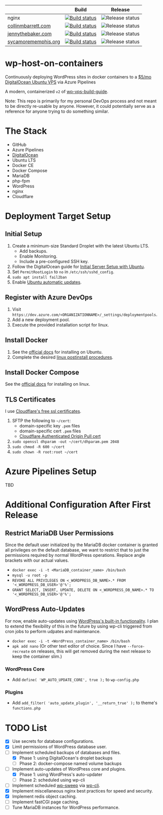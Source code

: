 |                                                     | Build                                                                                                                                                                                                        | Release                                                                                                                         |
| --------------------------------------------------- | ------------------------------------------------------------------------------------------------------------------------------------------------------------------------------------------------------------ | ------------------------------------------------------------------------------------------------------------------------------- |
| nginx                                               | [![Build status](https://dev.azure.com/collinbarrett/wp-host-on-containers/_apis/build/status/nginx)](https://dev.azure.com/collinbarrett/wp-host-on-containers/_build/latest?definitionId=22)               | ![Release status](https://vsrm.dev.azure.com/collinbarrett/_apis/public/Release/badge/5afed59e-e8b7-4bd3-9704-5c9d945dffd4/2/2) |
| [collinmbarrett.com](https://collinmbarrett.com/)   | [![Build status](https://dev.azure.com/collinbarrett/wp-host-on-containers/_apis/build/status/collinmbarrett)](https://dev.azure.com/collinbarrett/wp-host-on-containers/_build/latest?definitionId=9)       | ![Release status](https://vsrm.dev.azure.com/collinbarrett/_apis/public/Release/badge/5afed59e-e8b7-4bd3-9704-5c9d945dffd4/4/4) |
| [jennythebaker.com](https://jennythebaker.com/)     | [![Build status](https://dev.azure.com/collinbarrett/wp-host-on-containers/_apis/build/status/jennythebaker-com)](https://dev.azure.com/collinbarrett/wp-host-on-containers/_build/latest?definitionId=10)   | ![Release status](https://vsrm.dev.azure.com/collinbarrett/_apis/public/Release/badge/5afed59e-e8b7-4bd3-9704-5c9d945dffd4/5/5) |
| [sycamorememphis.org](https://sycamorememphis.org/) | [![Build status](https://dev.azure.com/collinbarrett/wp-host-on-containers/_apis/build/status/sycamorememphis-org)](https://dev.azure.com/collinbarrett/wp-host-on-containers/_build/latest?definitionId=11) | ![Release status](https://vsrm.dev.azure.com/collinbarrett/_apis/public/Release/badge/5afed59e-e8b7-4bd3-9704-5c9d945dffd4/6/6) |

# wp-host-on-containers

Continuously deploying WordPress sites in docker containers to a [\$5/mo DigitalOcean Ubuntu VPS](https://m.do.co/c/fea63c0a77d1 "DigitalOcean Affiliate Link") via Azure Pipelines

A modern, containerized `v2` of [wp-vps-build-guide](https://github.com/collinbarrett/wp-vps-build-guide).

Note: This repo is primarily for my personal DevOps process and not meant to be directly re-usable by anyone. However, it could potentially serve as a reference for anyone trying to do something similar.

# The Stack

- GitHub
- Azure Pipelines
- [DigitalOcean](https://m.do.co/c/fea63c0a77d1 "DigitalOcean Affiliate Link")
- Ubuntu LTS
- Docker CE
- Docker Compose
- MariaDB
- php-fpm
- WordPress
- nginx
- Cloudflare

# Deployment Target Setup

## Initial Setup

1. Create a minimum-size Standard Droplet with the latest Ubuntu LTS.
   - Add backups.
   - Enable Monitoring.
   - Include a pre-configured SSH key.
2. Follow the DigitalOcean guide for [Initial Server Setup with Ubuntu](https://www.digitalocean.com/community/tutorials/initial-server-setup-with-ubuntu-18-04).
3. Set `PermitRootLogin` to `no` in `/etc/ssh/sshd_config`.
4. `sudo apt install fail2ban`
5. Enable [Ubuntu automatic updates](https://help.ubuntu.com/lts/serverguide/automatic-updates.html.en).

## Register with Azure DevOps

1. Visit `https://dev.azure.com/<ORGANIZATIONNAME>/_settings/deploymentpools`.
2. Add a new deployment pool.
3. Execute the provided installation script for linux.

## Install Docker

1. See the [official docs](https://docs.docker.com/install/linux/docker-ce/ubuntu/) for installing on Ubuntu.
2. Complete the desired [linux postinstall procedures](https://docs.docker.com/install/linux/linux-postinstall/).

## Install Docker Compose

See the [official docs](https://docs.docker.com/compose/install/) for installing on linux.

## TLS Certificates

I use [Cloudflare's free ssl certificates](https://www.cloudflare.com/ssl/).

1. SFTP the following to `~/cert`:
   - domain-specific key `.pem` files
   - domain-specific cert `.pem` files
   - [Cloudflare Authenticated Origin Pull cert](https://support.cloudflare.com/hc/en-us/article_attachments/201243967/origin-pull-ca.pem)
2. `sudo openssl dhparam -out ~/cert/dhparam.pem 2048`
3. `sudo chmod -R 600 ~/cert`
4. `sudo chown -R root:root ~/cert`

# Azure Pipelines Setup

TBD

# Additional Configuration After First Release

## Restrict MariaDB User Permissions

Since the default user initialized by the MariaDB docker container is granted all privileges on the default database, we want to restrict that to just the permissions required by normal WordPress operations. Replace angle brackets with our actual values.

- `docker exec -i -t <MariaDB_container_name> /bin/bash`
- `mysql -u root -p`
- `REVOKE ALL PRIVILEGES ON <_WORDPRESS_DB_NAME>.* FROM '<_WORDPRESS_DB_USER>'@'%';`
- `GRANT SELECT, INSERT, UPDATE, DELETE ON <_WORDPRESS_DB_NAME>.* TO '<_WORDPRESS_DB_USER>'@'%';`

## WordPress Auto-Updates

For now, enable auto-updates using [WordPress's built-in functionality](https://codex.wordpress.org/Configuring_Automatic_Background_Updates). I plan to extend the flexibility of this in the future by using wp-cli triggered from cron jobs to perform udpates and maintenance.

- `docker exec -i -t <WordPress_container_name> /bin/bash`
- `apk add nano` (Or other text editor of choice. Since I have `--force-recreate` on releases, this will get removed during the next release to keep the container slim.)

### WordPress Core

- Add `define( 'WP_AUTO_UPDATE_CORE', true );` to `wp-config.php`

### Plugins

- Add `add_filter( 'auto_update_plugin', '__return_true' );` to theme's `functions.php`

# TODO List

- [x] Use secrets for database configurations.
- [x] Limit permissions of WordPress database user.
- [ ] Implement scheduled backups of databases and files.
  - [x] Phase 1: using DigitalOcean's droplet backups
  - [ ] Phase 2: docker-compose named volume backups
- [ ] Implement auto-updates of WordPress core and plugins.
  - [x] Phase 1: using WordPress's auto-updater
  - [ ] Phase 2: scheduled using wp-cli
- [ ] Implement scheduled [wp-sweep](https://github.com/lesterchan/wp-sweep) via [wp-cli](https://wp-cli.org/).
- [x] Implement miscellaneous nginx best practices for speed and security.
- [x] Implement redis object caching.
- [ ] Implement fastCGI page caching.
- [ ] Tune MariaDB instances for WordPress performance.
